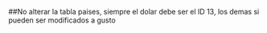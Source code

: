 ##No alterar la tabla paises, siempre el dolar debe ser el ID 13, los demas si pueden ser modificados a gusto